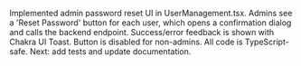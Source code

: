 Implemented admin password reset UI in UserManagement.tsx. Admins see a 'Reset Password' button for each user, which opens a confirmation dialog and calls the backend endpoint. Success/error feedback is shown with Chakra UI Toast. Button is disabled for non-admins. All code is TypeScript-safe. Next: add tests and update documentation.

